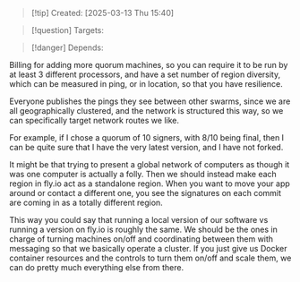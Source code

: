 
>[!tip] Created: [2025-03-13 Thu 15:40]

>[!question] Targets: 

>[!danger] Depends: 

Billing for adding more quorum machines, so you can require it to be run by at least 3 different processors, and have a set number of region diversity, which can be measured in ping, or in location, so that you have resilience.

Everyone publishes the pings they see between other swarms, since we are all geographically clustered, and the network is structured this way, so we can specifically target network routes we like.

For example, if I chose a quorum of 10 signers, with 8/10 being final, then I can be quite sure that I have the very latest version, and I have not forked.

It might be that trying to present a global network of computers as though it was one computer is actually a folly. Then we should instead make each region in fly.io act as a standalone region. When you want to move your app around or contact a different one, you see the signatures on each commit are coming in as a totally different region. 

This way you could say that running a local version of our software vs running a version on fly.io is roughly the same. We should be the ones in charge of turning machines on/off and coordinating between them with messaging so that we basically operate a cluster. If you just give us Docker container resources and the controls to turn them on/off and scale them, we can do pretty much everything else from there. 